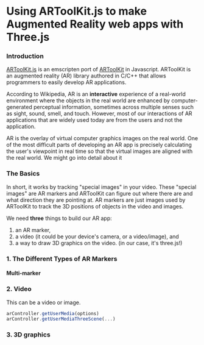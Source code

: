 # Using ARToolKit.js to make Augmented Reality web apps with Three.js

### Introduction

[ARToolKit.js](https://github.com/artoolkitx/jsartoolkit5) is an emscripten port of [ARToolKit](https://github.com/artoolkitx/artoolkit5) in Javascript. ARToolKit is an augmented reality (AR) library authored in C/C++ that allows programmers to easily develop AR applications.

According to Wikipedia, AR is an **interactive** experience of a real-world environment where the objects in the real world are enhanced by computer-generated perceptual information, sometimes across multiple senses such as sight, sound, smell, and touch. However, most of our interactions of AR applications that are widely used today are from the users and not the application. 

AR is the overlay of virtual computer graphics images on the real world. One of the most difficult parts of developing an AR app is precisely calculating the user's viewpoint in real time so that the virtual images are aligned with the real world. We might go into detail about it 

### The Basics
In short, it works by tracking "special images" in your video. These "special images" are AR markers and ARToolKit can figure out where there are and what direction they are pointing at. AR markers are just images used by ARToolKit to track the 3D positions of objects in the video and images.

We need **three** things to build our AR app: 
1. an AR marker,
2. a video (it could be your device's camera, or a video/image), and
3. a way to draw 3D graphics on the video. (in our case, it's three.js!)

### 1. The Different Types of AR Markers


#### Multi-marker


### 2. Video 
This can be a video or image. 
```javascript
arController.getUserMedia(options)
arController.getUserMediaThreeScene(...)
```
    
### 3. 3D graphics



